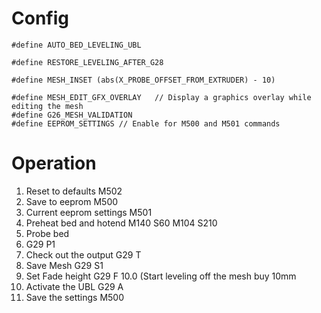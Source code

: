 # Config
```
#define AUTO_BED_LEVELING_UBL

#define RESTORE_LEVELING_AFTER_G28

#define MESH_INSET (abs(X_PROBE_OFFSET_FROM_EXTRUDER) - 10)

#define MESH_EDIT_GFX_OVERLAY   // Display a graphics overlay while editing the mesh
#define G26_MESH_VALIDATION
#define EEPROM_SETTINGS // Enable for M500 and M501 commands
```

# Operation
1. Reset to defaults
  M502
2. Save to eeprom
  M500
 3. Current eeprom settings
 M501
 4. Preheat bed and hotend
  M140 S60
  M104 S210
3. Probe bed
4. G29 P1
5. Check out the output
  G29 T
7. Save Mesh
 G29 S1
 8. Set Fade height
  G29 F 10.0 (Start leveling off the mesh buy 10mm
  9. Activate the UBL
  G29 A
  10. Save the settings
   M500
    
<!--stackedit_data:
eyJoaXN0b3J5IjpbMTgwNjkzMDIyNCwtMTQ4NzgyMjc3NywxMz
g5OTQzMjM1LDgzNDIwNDI5NiwtMTIzNjgzOTE4NCwtOTc1ODEz
MTcyXX0=
-->